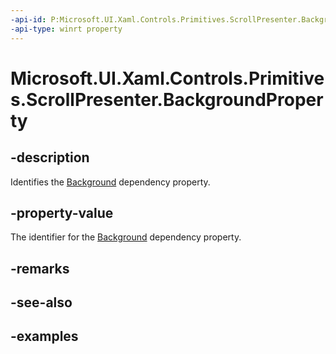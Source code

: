 ```yaml
---
-api-id: P:Microsoft.UI.Xaml.Controls.Primitives.ScrollPresenter.BackgroundProperty
-api-type: winrt property
---
```


# Microsoft.UI.Xaml.Controls.Primitives.ScrollPresenter.BackgroundProperty

<!--
public static Microsoft.UI.Xaml.DependencyProperty BackgroundProperty { get; }
-->


## -description

Identifies the [Background](scrollpresenter_background.md) dependency property.

## -property-value

The identifier for the [Background](scrollpresenter_background.md) dependency property.

## -remarks

## -see-also

## -examples


